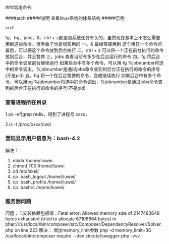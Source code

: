 ###常用命令

####arch
#####说明
查看linux系统的体系结构
#####示例
```
arch
```

fg、bg、jobs、&、ctrl + z都是跟系统任务有关的，虽然现在基本上不怎么需要用到这些命令，但学会了也是很实用的
一。& 最经常被用到
这个用在一个命令的最后，可以把这个命令放到后台执行
二。ctrl + z
可以将一个正在前台执行的命令放到后台，并且暂停
三。jobs
查看当前有多少在后台运行的命令
四。fg
将后台中的命令调至前台继续运行
如果后台中有多个命令，可以用 fg %jobnumber将选中的命令调出，%jobnumber是通过jobs命令查到的后台正在执行的命令的序号(不是pid)
五。bg
将一个在后台暂停的命令，变成继续执行
如果后台中有多个命令，可以用bg %jobnumber将选中的命令调出，%jobnumber是通过jobs命令查到的后台正在执行的命令的序号(不是pid)

### 查看进程所在目录
1.ps -ef|grep redis，得到了进程号 xxxx，

2.ls -l /proc/xxxx/cwd

### 登陆显示用户信息为：bash-4.2
解决：
1. mkdir /home/liuwei
2. chmod 700 /home/liuwei
3. cd /etc/skel/
4. cp .bash_logout /home/liuwei/
5. cp .bash_profile /home/liuwei/
6. cp .bashrc /home/liuwei/

### 服务器问题
问题：
1.安装依赖包报错：Fatal error: Allowed memory size of 2147483648 bytes exhausted (tried to allocate 67108864 bytes) in phar:///usr/local/bin/composer/src/Composer/DependencyResolver/Solver.php on line 223
解决：
增加memory_limit参数
php -d memory_limit=3G /usr/local/bin/composer require --dev zircote/swagger-php -vvv
